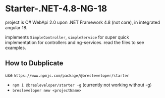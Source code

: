 # Starter-.NET-4.8-NG-18

project is C# WebApi 2.0 upon .NET Framework 4.8 (not core), in integrated angular 18.

implements `SimpleController`, `simpleService` for super quick implementation for controllers and ng-services. read the files to see examples.

## How to Dubplicate 
use `https://www.npmjs.com/package/@bresleveloper/starter`

* `npm i @bresleveloper/starter -g` (currently not working without -g)
* `bresleveloper new <projectName>`
